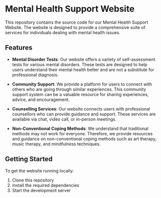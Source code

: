 # Mental Health Support Website

This repository contains the source code for our Mental Health Support Website. The website is designed to provide a comprehensive suite of services for individuals dealing with mental health issues.

## Features

- **Mental Disorder Tests**: Our website offers a variety of self-assessment tests for various mental disorders. These tests are designed to help users understand their mental health better and are not a substitute for professional diagnosis.

- **Community Support**: We provide a platform for users to connect with others who are going through similar experiences. This community support system can be a valuable resource for sharing experiences, advice, and encouragement.

- **Counselling Services**: Our website connects users with professional counsellors who can provide guidance and support. These services are available via chat, video call, or in-person meetings.

- **Non-Conventional Coping Methods**: We understand that traditional methods may not work for everyone. Therefore, we provide resources and guidance on non-conventional coping methods such as art therapy, music therapy, and mindfulness techniques.

## Getting Started

To get the website running locally:

1. Clone this repository
2. Install the required dependencies
3. Start the development server